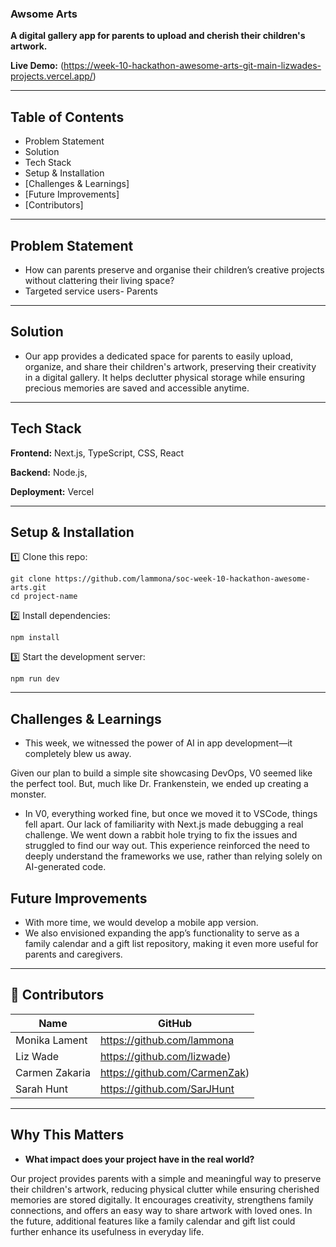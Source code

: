 
### **Awsome Arts**

**A digital gallery app for parents to upload and cherish their children's artwork.**

**Live Demo:** (https://week-10-hackathon-awesome-arts-git-main-lizwades-projects.vercel.app/)

---

## Table of Contents

- Problem Statement
- Solution
- Tech Stack
- Setup & Installation
- [Challenges & Learnings]
- [Future Improvements]
- [Contributors]

---

## Problem Statement

- How can parents preserve and organise their children’s creative projects without clattering their living space?
- Targeted service users- Parents

---

## Solution

- Our app provides a dedicated space for parents to easily upload, organize, and share their children's artwork, preserving their creativity in a digital gallery. It helps declutter physical storage while ensuring precious memories are saved and accessible anytime.

---

## Tech Stack

**Frontend:** Next.js, TypeScript, CSS, React

**Backend:** Node.js,

**Deployment:** Vercel

---

## Setup & Installation

1️⃣ Clone this repo:

```
git clone https://github.com/lammona/soc-week-10-hackathon-awesome-arts.git
cd project-name

```

2️⃣ Install dependencies:

```
npm install

```

3️⃣ Start the development server:

```
npm run dev

```

---

## Challenges & Learnings

- This week, we witnessed the power of AI in app development—it completely blew us away.

Given our plan to build a simple site showcasing DevOps, V0 seemed like the perfect tool. But, much like Dr. Frankenstein, we ended up creating a monster.

- In V0, everything worked fine, but once we moved it to VSCode, things fell apart. Our lack of familiarity with Next.js made debugging a real challenge. We went down a rabbit hole trying to fix the issues and struggled to find our way out. This experience reinforced the need to deeply understand the frameworks we use, rather than relying solely on AI-generated code.

## Future Improvements

- With more time, we would develop a mobile app version.
- We also envisioned expanding the app’s functionality to serve as a family calendar and a gift list repository, making it even more useful for parents and caregivers.

---

## 👥 Contributors

| Name |  GitHub |
| --- |  --- |
| Monika Lament | https://github.com/lammona |
| Liz Wade |  https://github.com/lizwade) |
| Carmen Zakaria |  https://github.com/CarmenZak)|
| Sarah Hunt | https://github.com/SarJHunt|

---

## Why This Matters

- **What impact does your project have in the real world?**

Our project provides parents with a simple and meaningful way to preserve their children's artwork, reducing physical clutter while ensuring cherished memories are stored digitally. It encourages creativity, strengthens family connections, and offers an easy way to share artwork with loved ones. In the future, additional features like a family calendar and gift list could further enhance its usefulness in everyday life.
